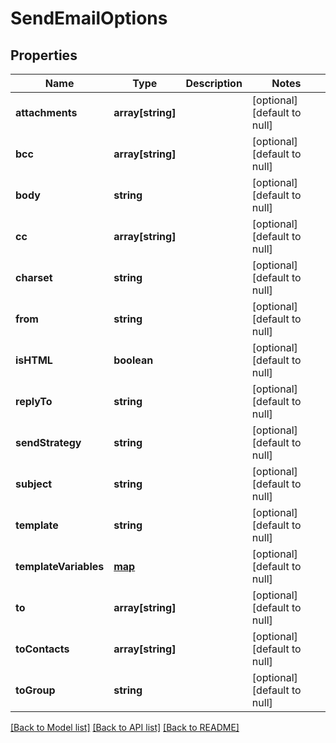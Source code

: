 # SendEmailOptions

## Properties
Name | Type | Description | Notes
------------ | ------------- | ------------- | -------------
**attachments** | **array[string]** |  | [optional] [default to null]
**bcc** | **array[string]** |  | [optional] [default to null]
**body** | **string** |  | [optional] [default to null]
**cc** | **array[string]** |  | [optional] [default to null]
**charset** | **string** |  | [optional] [default to null]
**from** | **string** |  | [optional] [default to null]
**isHTML** | **boolean** |  | [optional] [default to null]
**replyTo** | **string** |  | [optional] [default to null]
**sendStrategy** | **string** |  | [optional] [default to null]
**subject** | **string** |  | [optional] [default to null]
**template** | **string** |  | [optional] [default to null]
**templateVariables** | [**map**](.md) |  | [optional] [default to null]
**to** | **array[string]** |  | [optional] [default to null]
**toContacts** | **array[string]** |  | [optional] [default to null]
**toGroup** | **string** |  | [optional] [default to null]

[[Back to Model list]](../README.md#documentation-for-models) [[Back to API list]](../README.md#documentation-for-api-endpoints) [[Back to README]](../README.md)


